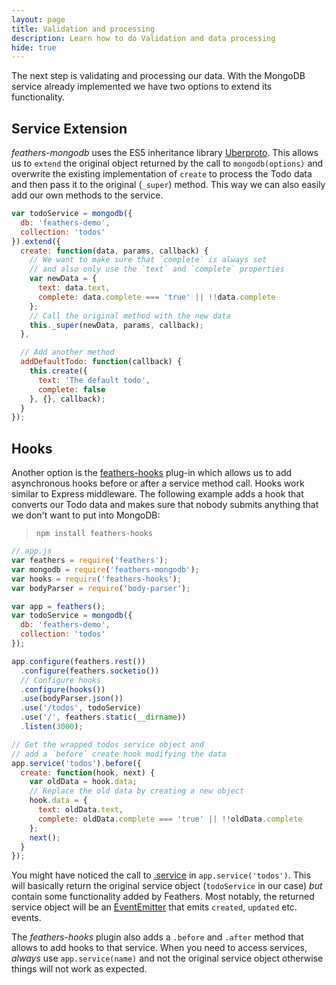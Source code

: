 ```yaml
---
layout: page
title: Validation and processing
description: Learn how to do Validation and data processing
hide: true
---
```


The next step is validating and processing our data. With the MongoDB service already implemented we have two options to extend its functionality.

## Service Extension

*feathers-mongodb* uses the ES5 inheritance library [Uberproto](https://github.com/daffl/uberproto). This allows us to `extend` the original object returned by the call to `mongodb(options)` and overwrite the existing implementation of `create` to process the Todo data and then pass it to the original (`_super`) method. This way we can also easily add our own methods to the service.

```js
var todoService = mongodb({
  db: 'feathers-demo',
  collection: 'todos'
}).extend({
  create: function(data, params, callback) {
    // We want to make sure that `complete` is always set
    // and also only use the `text` and `complete` properties
    var newData = {
      text: data.text,
      complete: data.complete === 'true' || !!data.complete
    };
    // Call the original method with the new data
    this._super(newData, params, callback);
  },

  // Add another method
  addDefaultTodo: function(callback) {
    this.create({
      text: 'The default todo',
      complete: false
    }, {}, callback);
  }
});
```

## Hooks

Another option is the [feathers-hooks](https://github.com/feathersjs/feathers-hooks) plug-in which allows us to add asynchronous hooks before or after a service method call. Hooks work similar to Express middleware. The following example adds a hook that converts our Todo data and makes sure that nobody submits anything that we don't want to put into MongoDB:

> `npm install feathers-hooks`

```js
// app.js
var feathers = require('feathers');
var mongodb = require('feathers-mongodb');
var hooks = require('feathers-hooks');
var bodyParser = require('body-parser');

var app = feathers();
var todoService = mongodb({
  db: 'feathers-demo',
  collection: 'todos'
});

app.configure(feathers.rest())
  .configure(feathers.socketio())
  // Configure hooks
  .configure(hooks())
  .use(bodyParser.json())
  .use('/todos', todoService)
  .use('/', feathers.static(__dirname))
  .listen(3000);

// Get the wrapped todos service object and
// add a `before` create hook modifying the data
app.service('todos').before({
  create: function(hook, next) {
    var oldData = hook.data;
    // Replace the old data by creating a new object
    hook.data = {
      text: oldData.text,
      complete: oldData.complete === 'true' || !!oldData.complete
    };
    next();
  }
});
```

You might have noticed the call to [.service](/api/#toc9) in `app.service('todos')`. This will basically return the original service object (`todoService` in our case) *but* contain some functionality added by Feathers. Most notably, the returned service object will be an [EventEmitter](http://nodejs.org/api/events.html#events_class_events_eventemitter) that emits `created`, `updated` etc. events.

The *feathers-hooks* plugin also adds a `.before` and `.after` method that allows to add hooks to that service. When you need to access services, *always* use `app.service(name)` and not the original service object otherwise things will not work as expected.
